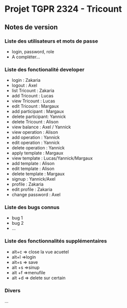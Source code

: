 # Projet TGPR 2324 - Tricount

## Notes de version

### Liste des utilisateurs et mots de passe

  * login, password, role
  * A compléter...

### Liste des fonctionalité developer
 
  * login           :      Zakaria
  * logout          :      Axel
  * list Tricount   :      Zakaria
  * add Tricount    :      Lucas
  * view Tricount   :      Lucas
  * edit Tricount   :      Margaux
  * add participant :      Margaux
  * delete participant:    Yannick
  * delete Tricount   :    Alison
  * view balance      :    Axel / Yannick
  * view operation    :    Alison
  * add operation     :   Yannick
  * edit operation    :    Yannick
  * delete operation  :    Yannick
  * apply template    :    Margaux
  * view template     :    Lucas/Yannick/Margaux
  * add template      :    Alison
  * edit template     :    Alison
  * delete template   :   Margaux
  * signup            :   Yannick/Axel
  * profile           :   Zakaria
  * edit profile      :    Zakaria
  * change password   :    Axel
### Liste des bugs connus

  * bug 1
  * bug 2
  * ...

### Liste des fonctionnalités supplémentaires

  * alt+c => close la vue acuetel
  * alt+l =>login
  * alt+s => save
  * alt +s =>sinup
  * alt +f =>menufile
  * alt +d => delete sur certain

### Divers

...
